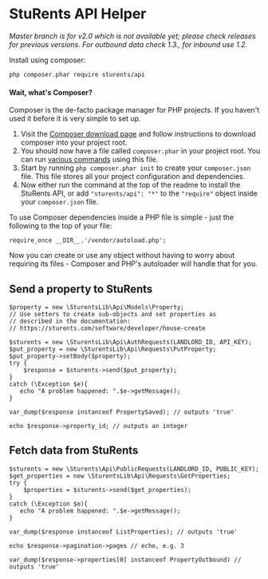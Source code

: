 # StuRents API Helper

_Master branch is for v2.0 which is not available yet; please check releases for previous versions. For outbound data check 1.3.*, for inbound use 1.2.*_

Install using composer:

    php composer.phar require sturents/api

#### Wait, what's Composer?

Composer is the de-facto package manager for PHP projects. If you haven't used it before it is very simple to set up.

1. Visit the [Composer download page](https://getcomposer.org/download/) and follow instructions to download composer into your project root.
1. You should now have a file called `composer.phar` in your project root. You can run [various commands](https://getcomposer.org/doc/03-cli.md) using this file.
1. Start by running `php composer.phar init` to create your `composer.json` file. This file stores all your project configuration and dependencies.
1. Now either run the command at the top of the readme to install the StuRents API, or add `"sturents/api": "*"` to the `"require"` object inside your `composer.json` file.

To use Composer dependencies inside a PHP file is simple - just the following to the top of your file:

    require_once __DIR__.'/vendor/autoload.php';

Now you can create or use any object without having to worry about requiring its files - Composer and PHP's autoloader will handle that for you.

## Send a property to StuRents

    $property = new \SturentsLib\Api\Models\Property;
    // Use setters to create sub-objects and set properties as
    // described in the documentation:
    // https://sturents.com/software/developer/house-create
    
    $sturents = new \SturentsLib\Api\AuthRequests(LANDLORD_ID, API_KEY);
    $put_property = new \SturentsLib\Api\Requests\PutProperty;
    $put_property->setBody($property);
    try {
        $response = $sturents->send($put_property);
    }
    catch (\Exception $e){
       echo "A problem happened: ".$e->getMessage();
    }
    
    var_dump($response instanceof PropertySaved); // outputs 'true'
    
    echo $response->property_id; // outputs an integer
    
## Fetch data from StuRents

    $sturents = new \Sturents\Api\PublicRequests(LANDLORD_ID, PUBLIC_KEY);
    $get_properties = new \SturentsLib\Api\Requests\GetProperties;
    try {
        $properties = $sturents->send($get_properties);
    }
    catch (\Exception $e){
       echo "A problem happened: ".$e->getMessage();
    }
    
    var_dump($response instanceof ListProperties); // outputs 'true'
    
    echo $response->pagination->pages // echo, e.g. 3
    
    var_dump($response->properties[0] instanceof PropertyOutbound) // outputs 'true'
